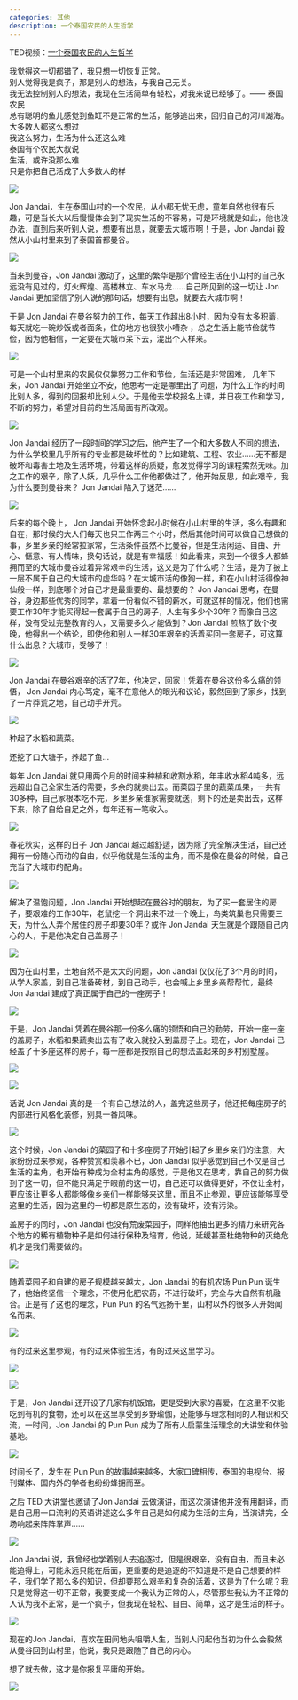 ```yaml
---
categories: 其他
description: 一个泰国农民的人生哲学
---
```


TED视频：[一个泰国农民的人生哲学](http://ugcdl.video.gtimg.com/z034236ggym.m701.mp4?vkey=6BF22789D8F0250FCFC2EFC4ADBF573F0D4AE9F78BDB05C7751C40D2BB196C151DEFAA8067CFA71D6330A7DCB76CD44F698E776CED7D435DECCDD3A2263B9CD2B4711FDBC52B7D5DE2F28C03668C8975ECB632E18ACEE94B582959F7B34D3AFD490C9A4089C0B263973824AAB3F8DA802DD3780B1D1A7B76&br=29&platform=2&fmt=auto&level=0&sdtfrom=v1010&guid=03d43bac05fe17c954cb50ad371e205e)

我觉得这一切都错了，我只想一切恢复正常。  
别人觉得我是疯子，那是别人的想法，与我自己无关。  
我无法控制别人的想法，我现在生活简单有轻松，对我来说已经够了。—— 泰国农民  
总有聪明的鱼儿感觉到鱼缸不是正常的生活，能够逃出来，回归自己的河川湖海。  
大多数人都这么想过  
我这么努力，生活为什么还这么难  
泰国有个农民大叔说  
生活，或许没那么难  
只是你把自己活成了大多数人的样  

![][1]

Jon Jandai，生在泰国山村的一个农民，从小都无忧无虑，童年自然也很有乐趣，可是当长大以后慢慢体会到了现实生活的不容易，可是环境就是如此，他也没办法，直到后来听别人说，想要有出息，就要去大城市啊！于是，Jon Jandai 毅然从小山村里来到了泰国首都曼谷。

![][2]

当来到曼谷，Jon Jandai 激动了，这里的繁华是那个曾经生活在小山村的自己永远没有见过的，灯火辉煌、高楼林立、车水马龙……自己所见到的这一切让 Jon Jandai 更加坚信了别人说的那句话，想要有出息，就要去大城市啊！

于是 Jon Jandai 在曼谷努力的工作，每天工作超出8小时，因为没有太多积蓄，每天就吃一碗炒饭或者面条，住的地方也很狭小嘈杂 ，总之生活上能节俭就节俭，因为他相信，一定要在大城市呆下去，混出个人样来。

![][3]

可是一个山村里来的农民仅仅靠努力工作和节俭，生活还是非常困难， 几年下来，Jon Jandai 开始坐立不安，他思考一定是哪里出了问题，为什么工作的时间比别人多，得到的回报却比别人少。于是他去学校报名上课，并日夜工作和学习，不断的努力，希望对目前的生活局面有所改观。

![][4]

Jon Jandai 经历了一段时间的学习之后，他产生了一个和大多数人不同的想法，为什么学校里几乎所有的专业都是破坏性的？比如建筑、工程、农业……无不都是破坏和毒害土地及生活环境，带着这样的质疑，愈发觉得学习的课程索然无味。加之工作的艰辛，除了人妖，几乎什么工作他都做过了，他开始反思，如此艰辛，我为什么要到曼谷来？ Jon Jandai 陷入了迷茫……

![][5]

后来的每个晚上， Jon Jandai 开始怀念起小时候在小山村里的生活，多么有趣和自在，那时候的大人们每天也只工作两三个小时，然后其他时间可以做自己想做的事，乡里乡亲的经常拉家常，生活条件虽然不比曼谷，但是生活闲适、自由、开心、惬意、有人情味，换句话说，就是有幸福感！如此看来，来到一个很多人都蜂拥而至的大城市曼谷过着异常艰辛的生活，这又是为了什么呢？生活，是为了披上一层不属于自己的大城市的虚华吗？在大城市活的像狗一样，和在小山村活得像神仙般一样，到底哪个对自己才是最重要的、最想要的？ Jon Jandai 思考，在曼谷，身边那些优秀的同学，拿着一份看似不错的薪水，可就这样的情况，他们也需要工作30年才能买得起一套属于自己的房子，人生有多少个30年？而像自己这样，没有受过完整教育的人，又需要多久才能做到？Jon Jandai 煎熬了数个夜晚，他得出一个结论，即使他和别人一样30年艰辛的活着买回一套房子，可这算什么出息？大城市，受够了！

![][6]

Jon Jandai 在曼谷艰辛的活了7年，他决定，回家！凭着在曼谷这份多么痛的领悟， Jon Jandai 内心笃定，毫不在意他人的眼光和议论，毅然回到了家乡，找到了一片莽荒之地，自己动手开荒。

![][7]

种起了水稻和蔬菜。

还挖了口大塘子，养起了鱼…

每年 Jon Jandai 就只用两个月的时间来种植和收割水稻，年丰收水稻4吨多，远远超出自己全家生活的需要，多余的就卖出去。而菜园子里的蔬菜瓜果，一共有30多种，自己家根本吃不完，乡里乡亲谁家需要就送，剩下的还是卖出去，这样下来，除了自给自足之外，每年还有一笔收入。

![][8]

春花秋实，这样的日子 Jon Jandai 越过越舒适，因为除了完全解决生活，自己还拥有一份随心而动的自由，似乎他就是生活的主角，而不是像在曼谷的时候，自己充当了大城市的配角。

![][9]

解决了温饱问题，Jon Jandai 开始想起在曼谷时的朋友，为了买一套居住的房子，要艰难的工作30年，老鼠挖一个洞出来不过一个晚上，鸟类筑巢也只需要三天，为什么人弄个居住的房子却要30年？或许 Jon Jandai 天生就是个跟随自己内心的人，于是他决定自己盖房子！

![][10]

因为在山村里，土地自然不是太大的问题，Jon Jandai 仅仅花了3个月的时间，从学人家盖，到自己准备砖材，到自己动手，也会喊上乡里乡亲帮帮忙，最终 Jon Jandai 建成了真正属于自己的一座房子！

![][11]

于是，Jon Jandai 凭着在曼谷那一份多么痛的领悟和自己的勤劳，开始一座一座的盖房子，水稻和果蔬卖出去有了收入就投入到盖房子上。现在，Jon Jandai 已经盖了十多座这样的房子，每一座都是按照自己的想法盖起来的乡村别墅屋。

![][12]

![][13]

话说 Jon Jandai 真的是一个有自己想法的人，盖完这些房子，他还把每座房子的内部进行风格化装修，别具一番风味。

![][14]

这个时候，Jon Jandai 的菜园子和十多座房子开始引起了乡里乡亲们的注意，大家纷纷过来参观，各种赞赏和羡慕不已，Jon Jandai 似乎感觉到自己不仅是自己生活的主角，也开始有种成为全村主角的感觉，于是他又在思考，靠自己的努力做到了这一切，但不能只满足于眼前的这一切，自己还可以做得更好，不仅让全村，更应该让更多人都能够像乡亲们一样能够来这里，而且不止参观，更应该能够享受这里的生活，因为这里的一切都是原生态的，没有破坏，没有污染。

盖房子的同时，Jon Jandai 也没有荒废菜园子，同样他抽出更多的精力来研究各个地方的稀有植物种子是如何进行保种及培育，他说，延缓甚至杜绝物种的灭绝危机才是我们需要做的。

![][15]

随着菜园子和自建的房子规模越来越大，Jon Jandai 的有机农场 Pun Pun 诞生了，他始终坚信一个理念，不使用化肥农药，不进行破坏，完全与大自然有机融合。正是有了这也的理念，Pun Pun 的名气远扬千里，山村以外的很多人开始闻名而来。

![][16]

有的过来这里参观，有的过来体验生活，有的过来这里学习。

![][17]

![][18]

于是，Jon Jandai 还开设了几家有机饭馆，更是受到大家的喜爱，在这里不仅能吃到有机的食物，还可以在这里享受到乡野瑜伽，还能够与理念相同的人相识和交流，一时间，Jon Jandai 的 Pun Pun 成为了所有人启蒙生活理念的大讲堂和体验基地。

![][19]

时间长了，发生在 Pun Pun 的故事越来越多，大家口碑相传，泰国的电视台、报刊媒体、国内外的学者也纷纷蜂拥而至。

之后 TED 大讲堂也邀请了Jon Jandai 去做演讲，而这次演讲他并没有用翻译，而是自己用一口流利的英语讲述这么多年自己是如何成为生活的主角，当演讲完，全场响起来阵阵掌声……

![][20]

Jon Jandai 说，我曾经也学着别人去追逐过，但是很艰辛，没有自由，而且未必能追得上，可能永远只能在后面，更重要的是追逐的不知道是不是自己想要的样子，我们学了那么多的知识，但却要那么艰辛和复杂的活着，这是为了什么呢？我只是觉得这一切不正常，我要变成一个我认为正常的人，尽管那些我认为不正常的人认为我不正常，是一个疯子，但我现在轻松、自由、简单，这才是生活的样子。

![][21]

现在的Jon Jandai，喜欢在田间地头咀嚼人生，当别人问起他当初为什么会毅然从曼谷回到山村里，他说，我只是跟随了自己的内心。

想了就去做，这才是你报复平庸的开始。

![][22]





  [1]: https://www.github.com/nnngu/FigureBed/raw/master/2018/4/4/1522856538337.jpg
  [2]: https://www.github.com/nnngu/FigureBed/raw/master/2018/4/4/1522856635844.jpg
  [3]: https://www.github.com/nnngu/FigureBed/raw/master/2018/4/4/1522856705425.jpg
  [4]: https://www.github.com/nnngu/FigureBed/raw/master/2018/4/4/1522856778351.jpg
  [5]: https://www.github.com/nnngu/FigureBed/raw/master/2018/4/4/1522856863393.jpg
  [6]: https://www.github.com/nnngu/FigureBed/raw/master/2018/4/4/1522856958105.jpg
  [7]: https://www.github.com/nnngu/FigureBed/raw/master/2018/4/4/1522857016779.jpg
  [8]: https://www.github.com/nnngu/FigureBed/raw/master/2018/4/4/1522857211184.jpg
  [9]: https://www.github.com/nnngu/FigureBed/raw/master/2018/4/4/1522857272766.jpg
  [10]: https://www.github.com/nnngu/FigureBed/raw/master/2018/4/4/1522857388129.jpg
  [11]: https://www.github.com/nnngu/FigureBed/raw/master/2018/4/4/1522857466537.jpg
  [12]: https://www.github.com/nnngu/FigureBed/raw/master/2018/4/5/1522857815637.jpg
  [13]: https://www.github.com/nnngu/FigureBed/raw/master/2018/4/5/1522857641912.jpg
  [14]: https://www.github.com/nnngu/FigureBed/raw/master/2018/4/5/1522857700702.jpg
  [15]: https://www.github.com/nnngu/FigureBed/raw/master/2018/4/5/1522857996203.jpg
  [16]: https://www.github.com/nnngu/FigureBed/raw/master/2018/4/5/1522858042447.jpg
  [17]: https://www.github.com/nnngu/FigureBed/raw/master/2018/4/5/1522858134304.jpg
  [18]: https://www.github.com/nnngu/FigureBed/raw/master/2018/4/5/1522858154314.jpg
  [19]: https://www.github.com/nnngu/FigureBed/raw/master/2018/4/5/1522858262896.jpg
  [20]: https://www.github.com/nnngu/FigureBed/raw/master/2018/4/5/1522858431095.jpg
  [21]: https://www.github.com/nnngu/FigureBed/raw/master/2018/4/5/1522858574214.jpg
  [22]: https://www.github.com/nnngu/FigureBed/raw/master/2018/4/5/1522858658867.jpg